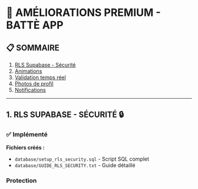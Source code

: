 # 🚀 AMÉLIORATIONS PREMIUM - BATTÈ APP

## 📋 SOMMAIRE

1. [RLS Supabase - Sécurité](#1-rls-supabase---sécurité)
2. [Animations](#2-animations)
3. [Validation temps réel](#3-validation-temps-réel)
4. [Photos de profil](#4-photos-de-profil)
5. [Notifications](#5-notifications)

---

## 1. RLS SUPABASE - SÉCURITÉ 🔒

### ✅ Implémenté

**Fichiers créés :**
- `database/setup_rls_security.sql` - Script SQL complet
- `database/GUIDE_RLS_SECURITY.txt` - Guide détaillé

### Protection
